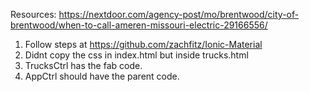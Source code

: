 Resources:
https://nextdoor.com/agency-post/mo/brentwood/city-of-brentwood/when-to-call-ameren-missouri-electric-29166556/


1. Follow steps at https://github.com/zachfitz/Ionic-Material
2. Didnt copy the css in index.html but inside trucks.html
3. TrucksCtrl has the fab code.
4. AppCtrl should have the parent code.
